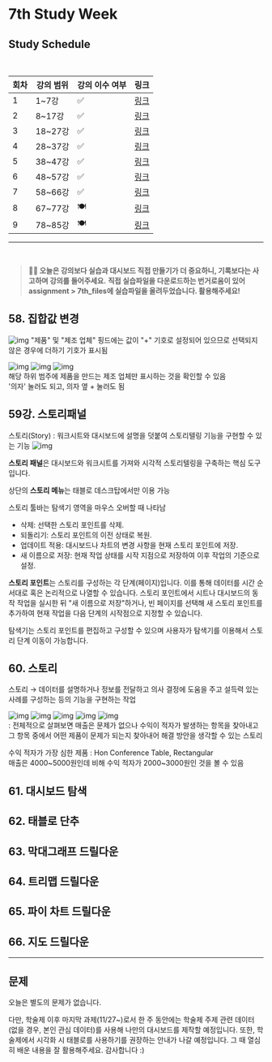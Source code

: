 # 7th Study Week

## Study Schedule
<br>

| 회차 | 강의 범위   | 강의 이수 여부 | 링크                                                                                                     |
|------|-------------|----------------|--------------------------------------------------------------------------------------------------------|
| 1    | 1~7강       | ✅              | [링크](https://www.youtube.com/watch?v=AXkaUrJs-Ko&list=PL87tgIIryGsa5vdz6MsaOEF8PK-YqK3fz&index=84)    |
| 2    | 8~17강      | ✅              | [링크](https://www.youtube.com/watch?v=AXkaUrJs-Ko&list=PL87tgIIryGsa5vdz6MsaOEF8PK-YqK3fz&index=75)    |
| 3    | 18~27강     | ✅              | [링크](https://www.youtube.com/watch?v=AXkaUrJs-Ko&list=PL87tgIIryGsa5vdz6MsaOEF8PK-YqK3fz&index=65)    |
| 4    | 28~37강     | ✅              | [링크](https://www.youtube.com/watch?v=e6J0Ljd6h44&list=PL87tgIIryGsa5vdz6MsaOEF8PK-YqK3fz&index=55)    |
| 5    | 38~47강     | ✅              | [링크](https://www.youtube.com/watch?v=AXkaUrJs-Ko&list=PL87tgIIryGsa5vdz6MsaOEF8PK-YqK3fz&index=45)    |
| 6    | 48~57강     | ✅              | [링크](https://www.youtube.com/watch?v=AXkaUrJs-Ko&list=PL87tgIIryGsa5vdz6MsaOEF8PK-YqK3fz&index=35)    |
| 7    | 58~66강     | ✅             | [링크](https://www.youtube.com/watch?v=AXkaUrJs-Ko&list=PL87tgIIryGsa5vdz6MsaOEF8PK-YqK3fz&index=25)    |
| 8    | 67~77강     | 🍽️             | [링크](https://www.youtube.com/watch?v=AXkaUrJs-Ko&list=PL87tgIIryGsa5vdz6MsaOEF8PK-YqK3fz&index=15)    |
| 9    | 78~85강     | 🍽️             | [링크](https://www.youtube.com/watch?v=AXkaUrJs-Ko&list=PL87tgIIryGsa5vdz6MsaOEF8PK-YqK3fz&index=5)     |
---

<br/>

> **🧞‍♀️ 오늘은 강의보다 실습과 대시보드 직접 만들기가 더 중요하니, 기록보다는 사고하며 강의를 들어주세요.**
> **직접 실습파일을 다운로드하는 번거로움이 있어 assignment > 7th_files에 실습파일을 올려두었습니다. 활용해주세요!**


## 58. 집합값 변경

<!-- 집합값 변경 강의에서 알게 된 점을 적어주세요 -->
![img](https://github.com/dorxor/DartB-24-2/blob/main/tableau/img/%23%2058.png?raw=true)
"제품" 및 "제조 업체" 핑드에는 값이 "+" 기호로 설정되어 있으므로 선택되지 않은 경우에 더하기 기호가 표시됨

![img](https://github.com/dorxor/DartB-24-2/blob/main/tableau/img/%23%2058_2.png?raw=true)
![img](https://github.com/dorxor/DartB-24-2/blob/main/tableau/img/%23%2058_4.png?raw=true)
![img](https://github.com/dorxor/DartB-24-2/blob/main/tableau/img/%23%2058_3.png?raw=true)\
해당 하위 범주에 제품을 만드는 제조 업체만 표시하는 것을 확인할 수 있음\
'의자' 눌러도 되고, 의자 옆 + 눌러도 됨


## 59강. 스토리패널

<!-- 스토리패널 강의에서 알게 된 점을 적어주세요 -->
스토리(Story) :  워크시트와 대시보드에 설명을 덧붙여 스토리텔링 기능을 구현할 수 있는 기능
![img](https://github.com/dorxor/DartB-24-2/blob/main/tableau/img/%23%2059.png?raw=true)

**스토리 패널**은 대시보드와 워크시트를 가져와 시각적 스토리텔링을 구축하는 핵심 도구입니다. 

상단의 **스토리 메뉴**는 태블로 데스크탑에서만 이용 가능

스토리 툴바는 탐색기 영역을 마우스 오버할 때 나타남
- 삭제: 선택한 스토리 포인트를 삭제.
- 되돌리기: 스토리 포인트의 이전 상태로 복원.
- 업데이트 적용: 대시보드나 차트의 변경 사항을 현재 스토리 포인트에 저장.
- 새 이름으로 저장: 현재 작업 상태를 시작 지점으로 저장하여 이후 작업의 기준으로 설정.

**스토리 포인트**는 스토리를 구성하는 각 단계(페이지)입니다. 이를 통해 데이터를 시간 순서대로 혹은 논리적으로 나열할 수 있습니다. 스토리 포인트에서 시트나 대시보드의 동작 작업을 실시한 뒤 "새 이름으로 저장"하거나, 빈 페이지를 선택해 새 스토리 포인트를 추가하여 현재 작업을 다음 단계의 시작점으로 지정할 수 있습니다.

탐색기는 스토리 포인트를 편집하고 구성할 수 있으며 사용자가 탐색기를 이용해서 스토리 단계 이동이 가능합니다.

## 60. 스토리

<!-- 알게 된 점을 적고, 아래 질문에 답해보세요 :) -->
스토리 → 데이터를 설명하거나 정보를 전달하고 의사 결정에 도움을 주고 설득력 있는 사례를 구성하는 등의 기능을 구현하는 작업

![img](https://github.com/dorxor/DartB-24-2/blob/main/tableau/img/%23%2060.png?raw=true)
![img](https://github.com/dorxor/DartB-24-2/blob/main/tableau/img/%23%2060_2.png?raw=true)
![img](https://github.com/dorxor/DartB-24-2/blob/main/tableau/img/%23%2060_3.png?raw=true)
![img](https://github.com/dorxor/DartB-24-2/blob/main/tableau/img/%23%2060_4.png?raw=true)
![img](https://github.com/dorxor/DartB-24-2/blob/main/tableau/img/%23%2060_5.png?raw=true)\
: 전체적으로 살펴보면 매출은 문제가 없으나 수익이 적자가 발생하는 항목을 찾아내고 그 항목 중에서 어떤 제품이 문제가 되는지 찾아내어 해결 방안을 생각할 수 있는 스토리

수익 적자가 가장 심한 제품 :  Hon Conference Table, Rectangular\
매출은 4000~5000원인데 비해 수익 적자가 2000~3000원인 것을 볼 수 있음

## 61. 대시보드 탐색

<!-- 대시보드 탐색 강의에서 알게 된 점을 적어주세요 -->


## 62. 태블로 단추

<!-- 태블로 단추 강의에서 알게 된 점을 적어주세요 -->

## 63. 막대그래프 드릴다운

<!-- 막대그래프 드릴다운에 대해 알게 된 점을 적어주세요 -->

## 64. 트리맵 드릴다운

<!-- 트리맵 드릴다운에 대해 알게 된 점을 적어주세요 -->

## 65. 파이 차트 드릴다운

<!-- 파일 차트 드릴다운에 대해 알게 된 점을 적어주세요 -->

## 66. 지도 드릴다운

<!-- 지도 드릴다운에 대해 알게 된 점을 적어주세요 -->

---

## 문제

오늘은 별도의 문제가 없습니다.

다만, 학술제 이후 마지막 과제(11/27~)로서 한 주 동안에는 학술제 주제 관련 데이터(없을 경우, 본인 관심 데이터)를 사용해 나만의 대시보드를 제작할 예정입니다. 또한, 학술제에서 시각화 시 태블로를 사용하기를 권장하는 안내가 나갈 예정입니다.
그 때 열심히 배운 내용을 잘 활용해주세요. 감사합니다 :)
